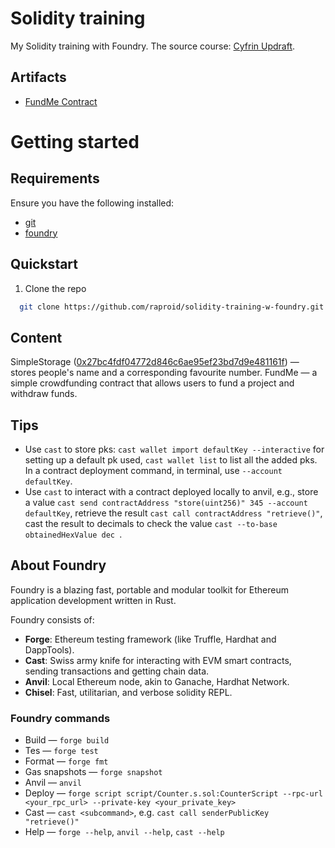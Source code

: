 # Solidity training
My Solidity training with Foundry. The source course: [Cyfrin Updraft](https://updraft.cyfrin.io/dashboard).

## Artifacts
* [FundMe Contract](https://sepolia.etherscan.io/address/0x20e8ac1047c3fffa3b76d984ce0e449f984b6acc#code)

# Getting started

## Requirements

Ensure you have the following installed:
* [git](https://git-scm.com/)
* [foundry](https://book.getfoundry.sh/getting-started/installation)

## Quickstart
1. Clone the repo
```bash
  git clone https://github.com/raproid/solidity-training-w-foundry.git && cd solidity-training-w-foundry.git && forge build
```

## Content
SimpleStorage ([0x27bc4fdf04772d846c6ae95ef23bd7d9e481161f](https://sepolia.etherscan.io/address/0x27bc4fdf04772d846c6ae95ef23bd7d9e481161f#code))
— stores people's name and a corresponding favourite number.
FundMe — a simple crowdfunding contract that allows users to fund a project and withdraw funds.

## Tips
* Use `cast` to store pks: `cast wallet import defaultKey --interactive` for setting up a default pk
  used, `cast wallet list` to list all the added pks. In a contract deployment command, in terminal,
  use `--account defaultKey`.
* Use `cast` to interact with a contract deployed locally to anvil, e.g., store a
  value `cast send contractAddress "store(uint256)" 345 --account defaultKey`, retrieve the
  result `cast call contractAddress "retrieve()"`, cast the result to decimals to check the
  value `cast --to-base obtainedHexValue dec `.

## About Foundry
Foundry is a blazing fast, portable and modular toolkit for Ethereum application development written in Rust.

Foundry consists of:
- **Forge**: Ethereum testing framework (like Truffle, Hardhat and DappTools).
- **Cast**: Swiss army knife for interacting with EVM smart contracts, sending transactions and getting chain data.
- **Anvil**: Local Ethereum node, akin to Ganache, Hardhat Network.
- **Chisel**: Fast, utilitarian, and verbose solidity REPL.

### Foundry commands
* Build — `forge build`
* Tes — `forge test`
* Format — `forge fmt`
* Gas snapshots — `forge snapshot`
* Anvil — `anvil`
* Deploy — `forge script script/Counter.s.sol:CounterScript --rpc-url <your_rpc_url> --private-key <your_private_key>`
* Cast — `cast <subcommand>`, e.g. `cast call senderPublicKey "retrieve()"`
* Help — `forge --help`, `anvil --help`, `cast --help`

